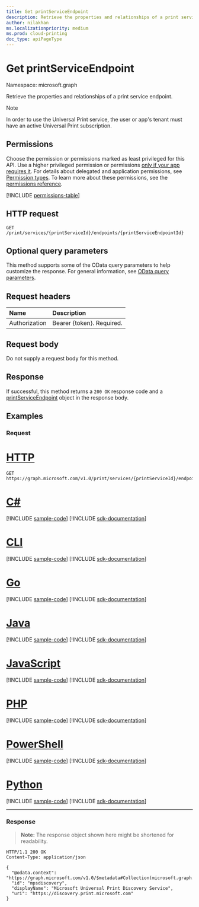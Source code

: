 ```yaml
---
title: Get printServiceEndpoint
description: Retrieve the properties and relationships of a print service endpoint.
author: nilakhan
ms.localizationpriority: medium
ms.prod: cloud-printing
doc_type: apiPageType
---
```


# Get printServiceEndpoint

Namespace: microsoft.graph

Retrieve the properties and relationships of a print service endpoint.

> [!NOTE]
> In order to use the Universal Print service, the user or app's tenant must have an active Universal Print subscription.

## Permissions

Choose the permission or permissions marked as least privileged for this API. Use a higher privileged permission or permissions [only if your app requires it](/graph/permissions-overview#best-practices-for-using-microsoft-graph-permissions). For details about delegated and application permissions, see [Permission types](/graph/permissions-overview#permission-types). To learn more about these permissions, see the [permissions reference](/graph/permissions-reference).

<!-- { "blockType": "permissions", "name": "printserviceendpoint_get" } -->
[!INCLUDE [permissions-table](../includes/permissions/printserviceendpoint-get-permissions.md)]

## HTTP request

<!-- {
  "blockType": "ignored"
}
-->

``` http
GET /print/services/{printServiceId}/endpoints/{printServiceEndpointId}
```

## Optional query parameters

This method supports some of the OData query parameters to help customize the response. For general information, see [OData query parameters](/graph/query-parameters).

## Request headers

|Name|Description|
|:---|:---|
|Authorization|Bearer {token}. Required.|

## Request body

Do not supply a request body for this method.

## Response

If successful, this method returns a `200 OK` response code and a [printServiceEndpoint](../resources/printserviceendpoint.md) object in the response body.

## Examples

### Request

# [HTTP](#tab/http)
<!-- {
  "blockType": "request",
  "name": "get_printserviceendpoint"
}
-->
``` http
GET https://graph.microsoft.com/v1.0/print/services/{printServiceId}/endpoints/{printServiceEndpointId}
```

# [C#](#tab/csharp)
[!INCLUDE [sample-code](../includes/snippets/csharp/get-printserviceendpoint-csharp-snippets.md)]
[!INCLUDE [sdk-documentation](../includes/snippets/snippets-sdk-documentation-link.md)]

# [CLI](#tab/cli)
[!INCLUDE [sample-code](../includes/snippets/cli/get-printserviceendpoint-cli-snippets.md)]
[!INCLUDE [sdk-documentation](../includes/snippets/snippets-sdk-documentation-link.md)]

# [Go](#tab/go)
[!INCLUDE [sample-code](../includes/snippets/go/get-printserviceendpoint-go-snippets.md)]
[!INCLUDE [sdk-documentation](../includes/snippets/snippets-sdk-documentation-link.md)]

# [Java](#tab/java)
[!INCLUDE [sample-code](../includes/snippets/java/get-printserviceendpoint-java-snippets.md)]
[!INCLUDE [sdk-documentation](../includes/snippets/snippets-sdk-documentation-link.md)]

# [JavaScript](#tab/javascript)
[!INCLUDE [sample-code](../includes/snippets/javascript/get-printserviceendpoint-javascript-snippets.md)]
[!INCLUDE [sdk-documentation](../includes/snippets/snippets-sdk-documentation-link.md)]

# [PHP](#tab/php)
[!INCLUDE [sample-code](../includes/snippets/php/get-printserviceendpoint-php-snippets.md)]
[!INCLUDE [sdk-documentation](../includes/snippets/snippets-sdk-documentation-link.md)]

# [PowerShell](#tab/powershell)
[!INCLUDE [sample-code](../includes/snippets/powershell/get-printserviceendpoint-powershell-snippets.md)]
[!INCLUDE [sdk-documentation](../includes/snippets/snippets-sdk-documentation-link.md)]

# [Python](#tab/python)
[!INCLUDE [sample-code](../includes/snippets/python/get-printserviceendpoint-python-snippets.md)]
[!INCLUDE [sdk-documentation](../includes/snippets/snippets-sdk-documentation-link.md)]

---

### Response

> **Note:** The response object shown here might be shortened for readability.
<!-- {
  "blockType": "response",
  "truncated": true,
  "@odata.type": "microsoft.graph.printServiceEndpoint"
}
-->

``` http
HTTP/1.1 200 OK
Content-Type: application/json

{
  "@odata.context": "https://graph.microsoft.com/v1.0/$metadata#Collection(microsoft.graph.printServiceEndpoint)",
  "id": "mpsdiscovery",
  "displayName": "Microsoft Universal Print Discovery Service",
  "uri": "https://discovery.print.microsoft.com"
}
```
